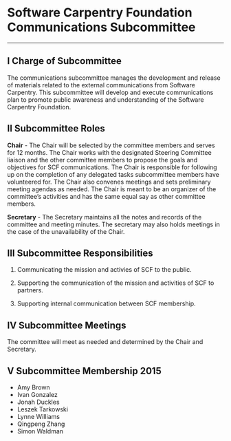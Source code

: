 # Software Carpentry Foundation Communications Subcommittee 

----------

## I Charge of Subcommittee  ##

The communications subcommittee manages the development and release of materials related to the external communications from Software Carpentry.  This subcommittee will develop and execute communications plan to promote public awareness and understanding of the Software Carpentry Foundation.

## II Subcommittee Roles ##

**Chair** -  The Chair will be selected by the committee members and serves for 12 months. The Chair works with the designated Steering Committee liaison and the other committee members to propose the goals and objectives for SCF communications. The Chair is responsible for following up on the completion of any delegated tasks subcommittee members have volunteered for. The Chair also convenes meetings and sets preliminary meeting agendas as needed. The Chair is meant to be an organizer of the committee’s activities and has the same equal say as other committee members. 

**Secretary** - The Secretary maintains all the notes and records of the committee and meeting minutes. The secretary may also holds meetings in the case of the unavailability of the Chair.  

## III Subcommittee Responsibilities ##

1. Communicating the mission and activies of SCF to the public. 

1. Supporting the communication of the mission and activities of SCF to partners.

1. Supporting internal communication between SCF membership. 

## IV Subcommittee Meetings ##

The committee will meet as needed and determined by the Chair and Secretary.

## V Subcommittee Membership 2015 ##
* Amy Brown
* Ivan Gonzalez
* Jonah Duckles
* Leszek Tarkowski
* Lynne Williams
* Qingpeng Zhang
* Simon Waldman

